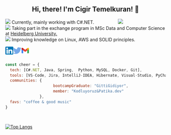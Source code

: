 <h2 align='center'> Hi, there! I'm Cigir Temelkuran! 👋 </h2>
<img align='right' src=https://media.giphy.com/media/mA1lWnH0loTFzWYoMl/source.gif?cid=790b76112a3a5e064e423b33885f9b52fa91749ff5fba7e5&rid=source.gif&ct=s" width="150">
<p><img src="https://media.giphy.com/media/QssGEmpkyEOhBCb7e1/giphy.gif" width="25"> Currently, mainly working with C#.NET. </br><img src="https://media.giphy.com/media/JO4lo82apdtaltBhEN/source.gif" width="25"> Taking part in the exchange program in MSc Data and Computer Science at <a href="https://www.uni-heidelberg.de/en">Heidelberg University.</a></br><img src="https://media.giphy.com/media/U6M4L81SA1rVdfr8ZK/giphy.gif" width="25">  Improving knowledge on Linux, AWS and SOLID principles.
</p>


[<img  width="25" src="social-media-logo/linkedin.png" align="left" />][linkedin]
[<img  width="25" src="social-media-logo/twitter.png" align="left" />][twitter]
[<img  width="25" src="social-media-logo/logo-gmail.png" align="left" />][gmail]

<br />
<br />
                                                                     

```javascript
const cheer = {
  tech: [C#.NET, Java, Spring,  Python, MySQL, Docker, Git],
  tools: [VS-Code, Jira, IntelliJ-IDEA, Hibernate, Visual-Studio, PyCharm, Postman],
  communities: {
                     bootcampGraduate: "GittiGidiyor",
                     member: "Kodluyoruz&Patika.dev"                     
               },
  favs: "coffee & good music"
}
```
 <br />
                            
[![Top Langs](https://github-readme-stats.vercel.app/api/top-langs/?username=ctemelkuran&layout=compact&exclude_repo=cs50,safety-helmet-detection-yolov5&google-it-automation&theme=dark&)](https://github.com/ctemelkuran/github-readme-stats)


[twitter]: https://www.twitter.com/cigirtemelkuran
[linkedin]: https://www.linkedin.com/in/ctemelkuran
[gmail]: mailto:ctemelkuran@gmail.com


